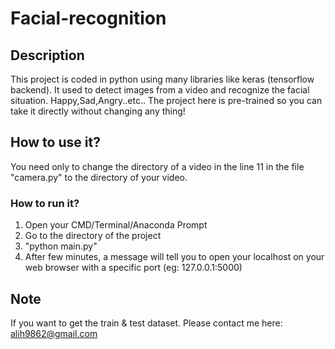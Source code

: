 # Facial-recognition

## Description
This project is coded in python using many libraries like keras (tensorflow backend). It used to detect images from a video and recognize the facial situation. Happy,Sad,Angry..etc..
The project here is pre-trained so you can take it directly without changing any thing!

## How to use it?
You need only to change the directory of a video in the line 11 in the file "camera.py" to the directory of your video.
### How to run it?
1. Open your CMD/Terminal/Anaconda Prompt
2. Go to the directory of the project
3. "python main.py"
4. After few minutes, a message will tell you to open your localhost on your web browser with a specific port (eg: 127.0.0.1:5000)

## Note
If you want to get the train & test dataset.
Please contact me here: alih9862@gmail.com

